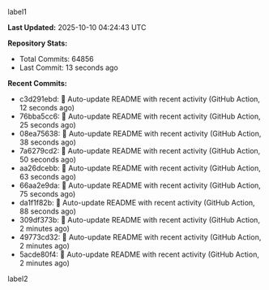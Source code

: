 
label1 
<!-- ACTIVITY_START -->
**Last Updated:** 2025-10-10 04:24:43 UTC

**Repository Stats:**
- Total Commits: 64856
- Last Commit: 13 seconds ago

**Recent Commits:**
- c3d291ebd: 🤖 Auto-update README with recent activity (GitHub Action, 12 seconds ago)
- 76bba5cc6: 🤖 Auto-update README with recent activity (GitHub Action, 25 seconds ago)
- 08ea75638: 🤖 Auto-update README with recent activity (GitHub Action, 38 seconds ago)
- 7a6279cd2: 🤖 Auto-update README with recent activity (GitHub Action, 50 seconds ago)
- aa26dcebb: 🤖 Auto-update README with recent activity (GitHub Action, 63 seconds ago)
- 66aa2e9da: 🤖 Auto-update README with recent activity (GitHub Action, 75 seconds ago)
- da1f1f82b: 🤖 Auto-update README with recent activity (GitHub Action, 88 seconds ago)
- 309df373b: 🤖 Auto-update README with recent activity (GitHub Action, 2 minutes ago)
- 49773cd32: 🤖 Auto-update README with recent activity (GitHub Action, 2 minutes ago)
- 5acde80f4: 🤖 Auto-update README with recent activity (GitHub Action, 2 minutes ago)
<!-- ACTIVITY_END -->

label2

